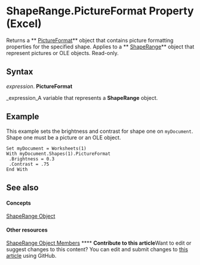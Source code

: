 
# ShapeRange.PictureFormat Property (Excel)

Returns a  ** [PictureFormat](7e8ec723-b6e0-fdc9-ff4e-22cbb31be4df.md)** object that contains picture formatting properties for the specified shape. Applies to a ** [ShapeRange](e1b8229c-73a0-4a77-5e00-4bcec9032260.md)** object that represent pictures or OLE objects. Read-only.


## Syntax

 _expression_. **PictureFormat**

 _expression_A variable that represents a  **ShapeRange** object.


## Example

This example sets the brightness and contrast for shape one on  `myDocument`. Shape one must be a picture or an OLE object.


```
Set myDocument = Worksheets(1) 
With myDocument.Shapes(1).PictureFormat 
 .Brightness = 0.3 
 .Contrast = .75 
End With
```


## See also


#### Concepts


 [ShapeRange Object](e1b8229c-73a0-4a77-5e00-4bcec9032260.md)
#### Other resources


 [ShapeRange Object Members](1d1950c5-32ac-dfc0-8c19-07159a29a2a0.md)
****   **Contribute to this article**Want to edit or suggest changes to this content? You can edit and submit changes to  [this article](https://github.com/jhershey00/VBA_Excel_Test/OpenXMLCon/articles/b7d8ec5c-b0b3-3628-475d-16939c467ad6.md) using GitHub.

